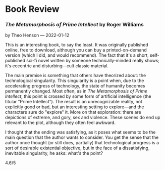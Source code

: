 # Book Review
### *The Metamorphosis of Prime Intellect* by Roger Williams

by Theo Henson — 2022-01-12

This is an interesting book, to say the least.
It was originally published online, free to download, although you can buy a printed-on-demand version (which I did, and would recommend).
The fact that it's a short, self-published sci-fi novel written by someone technically-minded really shows; it's eccentric and disturbing—cult classic material.

The main premise is something that others have theorized about: the technological singularity.
This singularity is a point when, due to the accelerating progress of technology, the state of humanity becomes permanently changed.
Most often, as in *The Metamorphosis of Prime Intellect*, this point is crossed by some form of artificial intelligence (the titular "Prime Intellect").
The result is an unrecognizable reality, not explicitly good or bad, but an interesting setting to explore—and the characters sure do "explore" it.
More on that exploration: there are depictions of extreme, and gory, sex and violence.
These scenes do end up relevant to the plot, although they often feel awkward.

I thought that the ending was satisfying, as it poses what seems to be the main question that the author wants to consider.
You get the sense that the author once thought (or still does, partially) that technological progress is a sort of desirable existential objective,
but in the face of a dissatisfying, inevitable singularity, he asks: what's the point?

4.6/5
